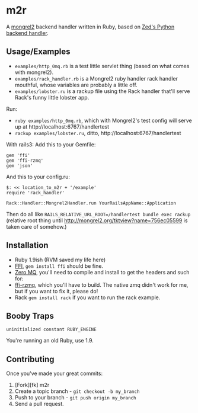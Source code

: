 m2r
===

A [mongrel2](http://mongrel2.org/index) backend handler written in Ruby, based on [Zed's Python backend handler](http://mongrel2.org/dir?ci=1bdfff8f050b97df&name=examples/python/mongrel2).

Usage/Examples
-----

* `examples/http_0mq.rb` is a test little servlet thing (based on what comes with mongrel2).
* `examples/rack_handler.rb` is a Mongrel2 ruby handler rack handler mouthful, whose variables are probably a little off.
* `examples/lobster.ru` is a rackup file using the Rack handler that'll serve Rack's funny little lobster app.

Run:
* `ruby examples/http_0mq.rb`, which with Mongrel2's test config will serve up at http://localhost:6767/handlertest
* `rackup examples/lobster.ru`, ditto, http://localhost:6767/handlertest

With rails3:
Add this to your Gemfile:

    gem 'ffi'
    gem 'ffi-rzmq'
    gem 'json'

And this to your config.ru:

    $: << location_to_m2r + '/example'
    require 'rack_handler'
    
    Rack::Handler::Mongrel2Handler.run YourRailsAppName::Application
  
Then do all like `RAILS_RELATIVE_URL_ROOT=/handlertest bundle exec rackup` (relative root thing until http://mongrel2.org/tktview?name=756ec05599 is taken care of somehow.)

Installation
------------

* Ruby 1.9ish (RVM saved my life here)
* [FFI](http://github.com/ffi/ffi), `gem install ffi` should be fine.
* [Zero MQ](http://www.zeromq.org/area:download), you'll need to compile and install to get the headers and such for:
* [ffi-rzmq](http://github.com/chuckremes/ffi-rzmq), which you'll have to build. The native zmq didn't work for me, but if you want to fix it, please do!
* Rack `gem install rack` if you want to run the rack example.

Booby Traps
-----------

    uninitialized constant RUBY_ENGINE

You're running an old Ruby, use 1.9.

Contributing
------------

Once you've made your great commits:

1. [Fork][fk] m2r
2. Create a topic branch - `git checkout -b my_branch`
3. Push to your branch - `git push origin my_branch`
4. Send a pull request.


